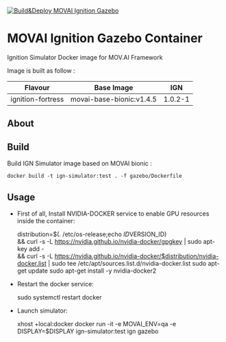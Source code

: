 [![Build&Deploy MOVAI Ignition Gazebo](https://github.com/MOV-AI/containers-ign-simulator/actions/workflows/docker-ci.yml/badge.svg?branch=main)](https://github.com/MOV-AI/containers-ign-simulator/actions/workflows/docker-ci.yml)

# MOVAI Ignition Gazebo Container

Ignition Simulator Docker image for MOV.AI Framework

Image is built as follow :

| Flavour      | Base Image | IGN |
| ------------ | ---------- | ------ |
| ignition-fortress | movai-base-bionic:v1.4.5 | 1.0.2-1 |

## About

## Build

Build IGN Simulator image based on MOVAI bionic :

    docker build -t ign-simulator:test . -f gazebo/Dockerfile

## Usage

- First of all, Install NVIDIA-DOCKER service to enable GPU resources inside the container:


    distribution=$(. /etc/os-release;echo $ID$VERSION_ID) \
    && curl -s -L https://nvidia.github.io/nvidia-docker/gpgkey | sudo apt-key add - \
    && curl -s -L https://nvidia.github.io/nvidia-docker/$distribution/nvidia-docker.list | sudo tee /etc/apt/sources.list.d/nvidia-docker.list
    sudo apt-get update
    sudo apt-get install -y nvidia-docker2


- Restart the docker service:


    sudo systemctl restart docker


- Launch simulator:


    xhost +local:docker
    docker run -it -e MOVAI_ENV=qa -e DISPLAY=$DISPLAY ign-simulator:test ign gazebo

